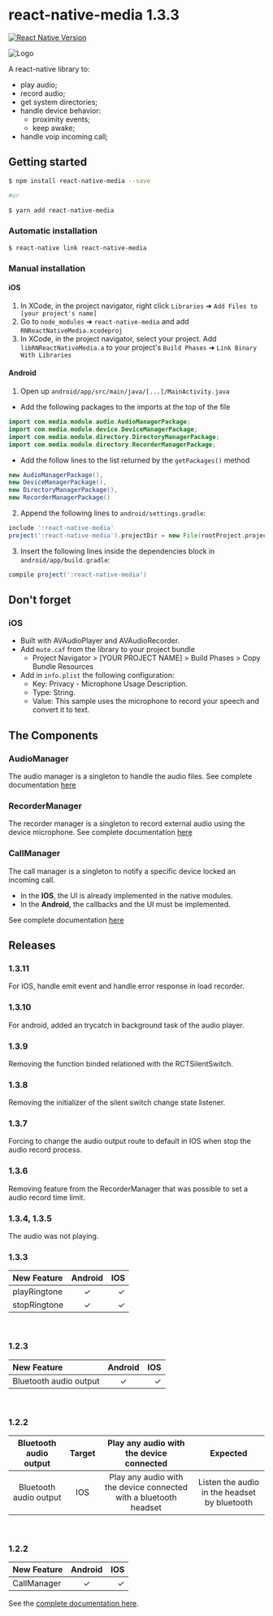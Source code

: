

# react-native-media 1.3.3

[![React Native Version](https://img.shields.io/badge/react--native-latest-blue.svg?style=flat-square)](http://facebook.github.io/react-native/releases)

![Logo](logo.png)

A react-native library to:
- play audio;
- record audio;
- get system directories;
- handle device behavior:
    - proximity events;
    - keep awake;
- handle voip incoming call;

## Getting started
```bash
$ npm install react-native-media --save

#or

$ yarn add react-native-media
```

### Automatic installation

`$ react-native link react-native-media`

### Manual installation

#### iOS

1. In XCode, in the project navigator, right click `Libraries` ➜ `Add Files to [your project's name]`
2. Go to `node_modules` ➜ `react-native-media` and add `RNReactNativeMedia.xcodeproj`
3. In XCode, in the project navigator, select your project. Add `libRNReactNativeMedia.a` to your project's `Build Phases` ➜ `Link Binary With Libraries`

#### Android

1. Open up `android/app/src/main/java/[...]/MainActivity.java`
  - Add the following packages to the imports at the top of the file
```java
import com.media.module.audio.AudioManagerPackage;
import com.media.module.device.DeviceManagerPackage;
import com.media.module.directory.DirectoryManagerPackage;
import com.media.module.directory.RecorderManagerPackage;
```
  - Add the follow lines to the list returned by the `getPackages()` method
```java
new AudioManagerPackage(),
new DeviceManagerPackage(),
new DirectoryManagerPackage(),
new RecorderManagerPackage()
```
2. Append the following lines to `android/settings.gradle`:
```groovy
include ':react-native-media'
project(':react-native-media').projectDir = new File(rootProject.projectDir, '../node_modules/react-native-media/android')
```
3. Insert the following lines inside the dependencies block in `android/app/build.gradle`:
```groovy
compile project(':react-native-media')
```
## Don't forget

### iOS

* Built with AVAudioPlayer and AVAudioRecorder.
* Add `mute.caf` from the library to your project bundle
    * Project Navigator > [YOUR PROJECT NAME] > Build Phases > Copy Bundle Resources
* Add in `info.plist` the following configuration:
    * Key: Privacy - Microphone Usage Description.
    * Type: String.
    * Value: This sample uses the microphone to record your speech and convert it to text.

## The Components

### AudioManager

The audio manager is a singleton to handle the audio files.
See complete documentation [here](https://github.com/renanpupin/react-native-media/wiki/AudioManager)

### RecorderManager

The recorder manager is a singleton to record external audio using the device microphone.
See complete documentation [here](https://github.com/renanpupin/react-native-media/wiki/RecorderManager)

### CallManager

The call manager is a singleton to notify a specific device locked an incoming call.
* In the **IOS**, the UI is already implemented in the native modules.
* In the **Android**, the callbacks  and the UI must be implemented.

See complete documentation [here](https://github.com/renanpupin/react-native-media/wiki/CallManager)

## Releases

### 1.3.11

For IOS, handle emit event and handle error response in load recorder.

### 1.3.10

For android, added an trycatch in background task of the audio player.

### 1.3.9

Removing the function binded relationed with the RCTSilentSwitch.

### 1.3.8

Removing the initializer of the silent switch change state listener.

### 1.3.7

Forcing to change the audio output route to default in IOS when stop the audio record process.

### 1.3.6

Removing feature from the RecorderManager that was possible to set a audio record time limit.

### 1.3.4, 1.3.5

The audio was not playing.

### 1.3.3
|New Feature    | Android  | IOS
| :------------ | :-----:  |-----:
| playRingtone  |   ✓      |  ✓
| stopRingtone  |   ✓      |  ✓

<br/>

### 1.2.3
|New Feature    | Android  | IOS
| :------------ | :-----:  |-----:
| Bluetooth audio output   |   ✓      |  ✓

<br/>

### 1.2.2
| Bluetooth audio output| Target  | Play any audio with the device connected | Expected
|:--------:              |:----:|:-------------:|:-------:|
| Bluetooth audio output| IOS  | Play any audio with the device connected with a bluetooth headset | Listen the audio in the headset by bluetooth

<br/>

### 1.2.2

|New Feature    | Android  | IOS
| :------------ | :-----:  |-----:
| CallManager |   ✓      |  ✓

See the [complete documentation here](https://github.com/renanpupin/react-native-media/wiki/CallManager).
